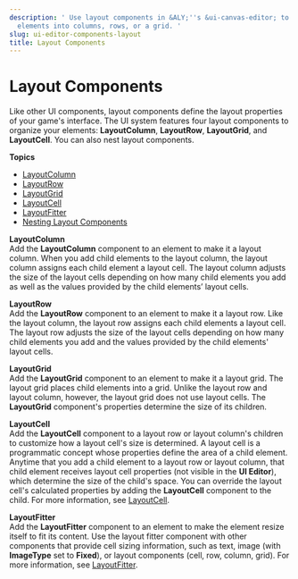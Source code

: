 ```yaml
---
description: ' Use layout components in &ALY;''s &ui-canvas-editor; to organize child
  elements into columns, rows, or a grid. '
slug: ui-editor-components-layout
title: Layout Components
---
```

# Layout Components<a name="ui-editor-components-layout"></a>

Like other UI components, layout components define the layout properties of your game's interface\. The UI system features four layout components to organize your elements: **LayoutColumn**, **LayoutRow**, **LayoutGrid**, and **LayoutCell**\. You can also nest layout components\.

**Topics**
+ [LayoutColumn](ui-editor-components-layout-column.md)
+ [LayoutRow](ui-editor-components-layout-row.md)
+ [LayoutGrid](ui-editor-components-layout-grid.md)
+ [LayoutCell](ui-editor-components-layout-cell.md)
+ [LayoutFitter](ui-editor-components-layout-fitter.md)
+ [Nesting Layout Components](ui-editor-components-layout-nesting.md)

**LayoutColumn**  
Add the **LayoutColumn** component to an element to make it a layout column\. When you add child elements to the layout column, the layout column assigns each child element a layout cell\. The layout column adjusts the size of the layout cells depending on how many child elements you add as well as the values provided by the child elements’ layout cells\.

**LayoutRow**  
Add the **LayoutRow** component to an element to make it a layout row\. Like the layout column, the layout row assigns each child elements a layout cell\. The layout row adjusts the size of the layout cells depending on how many child elements you add and the values provided by the child elements' layout cells\.

**LayoutGrid**  
Add the **LayoutGrid** component to an element to make it a layout grid\. The layout grid places child elements into a grid\. Unlike the layout row and layout column, however, the layout grid does not use layout cells\. The **LayoutGrid** component's properties determine the size of its children\.

**LayoutCell**  
Add the **LayoutCell** component to a layout row or layout column's children to customize how a layout cell's size is determined\. A layout cell is a programmatic concept whose properties define the area of a child element\. Anytime that you add a child element to a layout row or layout column, that child element receives layout cell properties \(not visible in the **UI Editor**\), which determine the size of the child's space\. You can override the layout cell's calculated properties by adding the **LayoutCell** component to the child\. For more information, see [LayoutCell](ui-editor-components-layout-cell.md)\.

**LayoutFitter**  
Add the **LayoutFitter** component to an element to make the element resize itself to fit its content\. Use the layout fitter component with other components that provide cell sizing information, such as text, image \(with **ImageType** set to **Fixed**\), or layout components \(cell, row, column, grid\)\. For more information, see [LayoutFitter](ui-editor-components-layout-fitter.md)\.